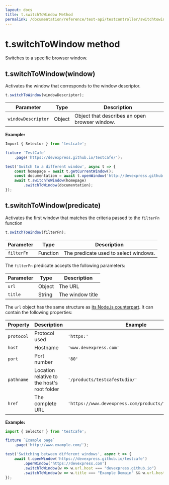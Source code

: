 ```yaml
---
layout: docs
title: t.switchToWindow Method
permalink: /documentation/reference/test-api/testcontroller/switchtowindow.html
---
```


# t.switchToWindow method

Switches to a specific browser window.

## t.switchToWindow(window)

Activates the window that corresponds to the window descriptor.

```js
t.switchToWindow(windowDescriptor);
```

Parameter | Type     | Description
-------------------------------- | -------- | --------------
`windowDescriptor` | Object | Object that describes an open browser window.

**Example:**

```js
Import { Selector } from 'testcafe';

fixture `TestCafe`
    .page('https://devexpress.github.io/testcafe/');

test('Switch to a different window', async t => {
    const homepage = await t.getCurrentWindow();
    const documentation = await t.openWindow('http://devexpress.github.io/testcafe/documentation');
    await t.switchToWindow(homepage)
        .switchToWindow(documentation);
});
```

## t.switchToWindow(predicate)

Activates the first window that matches the criteria passed to the `filterFn` function

```js
t.switchToWindow(filterFn);
```

Parameter | Type     | Description
-------------------------------- | -------- | --------------
`filterFn` | Function | The predicate used to select windows.

The `filterFn` predicate accepts the following parameters:

Parameter | Type | Description
------ | ----- | -----
`url`  | Object |The URL
`title` | String | The window title

The `url` object has the same structure as [its Node.js counterpart](https://nodejs.org/api/url.html). It can contain the following properties:

Property | Description | Example
------ | ----- | -----
`protocol`  | Protocol used | `'https:'`
`host`  | Hostname | `'www.devexpress.com'`
`port`  | Port number | `'80'`
`pathname` | Location relative to the host's root folder | `'/products/testcafestudio/'`
`href`|  The complete URL | `'https://www.devexpress.com/products/testcafestudio/'`

**Example:**

```js
import { Selector } from 'testcafe';

fixture `Example page`
    .page('http://www.example.com/');

test('Switching between different windows', async t => {
    await t.openWindow('https://devexpress.github.io/testcafe')
        .openWindow('https://devexpress.com')
        .switchToWindow(w => w.url.host === "devexpress.github.io")
        .switchToWindow(w => w.title === "Example Domain" && w.url.host === "www.example.com");
});
```
